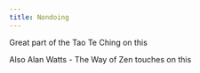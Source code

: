 ```yaml
---
title: Nondoing
---
```


Great part of the Tao Te Ching on this

Also Alan Watts - The Way of Zen touches on this
